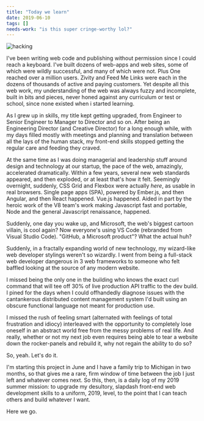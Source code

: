 ```yaml
---
title: "Today we learn"
date: 2019-06-10
tags: []
needs-work: "is this super cringe-worthy lol?"
---
```


![hacking](https://developers.giphy.com/static/img/giphy_search.c240015597a9.gif)

I've been writing web code and publishing without permission since I
could reach a keyboard. I've built dozens of web-apps and web sites,
some of which were wildly successful, and many of which were not.  Plus
One reached over a million users. Zivity and Feed Me Links were each in
the dozens of thousands of active and paying customers. Yet despite all
this web work, my understanding of the web was always fuzzy and
incomplete, built in bits and pieces, never honed against any curriculum
or test or school, since none existed when i started learning.

As I grew up in skills, my title kept getting upgraded, from Engineer to
Senior Engineer to Manager to Director and so on. After being an
Engineering Director (and Creative Director) for a long enough while,
with my days filled mostly with meetings and planning and translation
between all the lays of the human stack, my front-end skills stopped
getting the regular care and feeding they craved.

At the same time as I was doing managerial and leadership stuff around
design and technology at our startup, the pace of the web, amazingly,
accelerated dramatically. Within a few years, several new web standards
appeared, and then exploded, or at least that's how it felt. Seemingly
overnight, suddenly, CSS Grid and Flexbox were actually *here*, as
usable in real browsers. Single page apps (SPA), powered by Ember.js,
and then Angular, and then React happened. Vue.js happened. Aided in
part by the heroic work of the V8 team's work making Javascript fast and
portable, Node and the general Javascript renaissance, happened.

Suddenly, one day you wake up, and Microsoft, the web's biggest cartoon
villain, is cool again? Now everyone's using VS Code (rebranded from
Visual Studio Code). "GitHub, a Microsoft product"? What the actual huh?

Suddenly, in a fractally expanding world of new technology, my
wizard-like web developer stylings weren't so wizardly. I went from
being a full-stack web developer dangerous in 3 web frameworks to
someone who felt baffled looking at the source of any modern website.

I missed being the only one in the building who knows the exact curl
command that will tee off 30% of live production API traffic to the dev
build. I pined for the days when I could offhandedly diagnose issues with
the cantankerous distributed content management system I'd built using
an obscure functional language not meant for production use.

I missed the rush of feeling smart (alternated with
feelings of total frustration and idiocy) interleaved with the
opportunity to completely lose oneself in an abstract world free from
the messy problems of real life. And really, whether or not my next job
even requires being able to tear a website down the rocker-panels and
rebuild it, why not regain the ability to do so?

So, yeah. Let's do it.

<!--
Last Friday I quit my job as co-founder running product at a pre-launch
venture-backed startup. The project had the potential to become an
interesting business, but I've never been farther apart in values than I
was with the co-founder who recruited me, to the point that working
together was actually impossible.
-->

I'm starting this project in June and I have a family trip to Michigan
in two months, so that gives me a rare, firm window of time between the
job I just left and whatever comes next. So this, then, is a daily log
of my 2019 summer mission: to upgrade my desultory, slapdash front-end
web development skills to a uniform, 2019, level, to the point that I
can teach others and build whatever I want.

Here we go.
